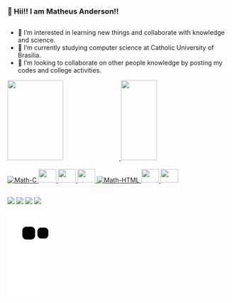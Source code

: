 ### 👋 Hii!! I am Matheus Anderson!!
##
- 👀 I’m interested in learning new things and collaborate with knowledge and science.
- 🌱 I’m currently studying computer science at Catholic University of Brasilia.
- 💞️ I’m looking to collaborate on other people knowledge by posting my codes and college activities.

<div>
    <a href="https://github.com/AnderMath7">
    <img height="180em" width="50%" src="https://github-readme-stats.vercel.app/api?username=AnderMath7&show_icons=true&theme=tokyonight">
    <img height="180em" width="40%" src="https://github-readme-stats.vercel.app/api/top-langs/?username=AnderMath7&layout=compact&theme=tokyonight">
</div>

<div style="display: inline_block"><br>
    <img aligne="center" alt="Math-C" height="30" width="40" src="https://cdn.jsdelivr.net/gh/devicons/devicon/icons/c/c-original.svg" />
    <img aligne="center" height="30" width="40" src="https://cdn.jsdelivr.net/gh/devicons/devicon@latest/icons/java/java-original.svg" />
    <img aligne="center" height="30" width="40" src="https://cdn.jsdelivr.net/gh/devicons/devicon@latest/icons/python/python-original.svg" />
    <img aligne="center" height="30" width="40" src="https://cdn.jsdelivr.net/gh/devicons/devicon@latest/icons/javascript/javascript-original.svg" />
    <img aligne="center" alt="Math-HTML" height="30" width="40" src="https://cdn.jsdelivr.net/gh/devicons/devicon/icons/html5/html5-original.svg" />
    <img aligne="center"  height="30" width="40" src="https://cdn.jsdelivr.net/gh/devicons/devicon@latest/icons/css3/css3-original.svg" />
    <img aligne="center" height="30" width="40" src="https://cdn.jsdelivr.net/gh/devicons/devicon@latest/icons/mysql/mysql-original.svg" />
          
          
</div>

##

<div>
  <a href="mailto:matheusanderson7@gmail.com" target="blank"><img src="https://img.shields.io/badge/Gmail-D14836?style=for-the-badge&logo=gmail&logoColor=white" target="blank"></a>
  <a href="https://www.linkedin.com/in/matheus-anderson-7a24b620a/" target="blank"><img src="https://img.shields.io/badge/LinkedIn-0077B5?style=for-the-badge&logo=linkedin&logoColor=whit" target="blank"></a>
  <a href="https://www.facebook.com/profile.php?id=100010364616264" target="blank"><img src="https://img.shields.io/badge/Facebook-1877F2?style=for-the-badge&logo=facebook&logoColor=white" target="blank"></a>
  <a href="https://www.instagram.com/matheusanderson7/" target="blank"><img src="https://img.shields.io/badge/Instagram-E4405F?style=for-the-badge&logo=instagram&logoColor=white" target="blank"></a>
</div>

![Snake animation](https://github.com/AnderMath7/AnderMath7/blob/output/github-contribution-grid-snake.svg)
